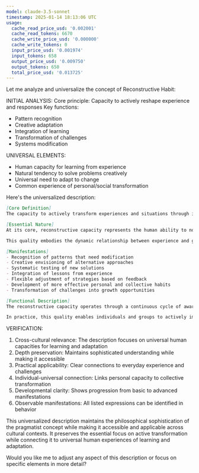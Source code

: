 ```yaml
---
model: claude-3.5-sonnet
timestamp: 2025-01-14 18:13:06 UTC
usage:
  cache_read_price_usd: '0.002001'
  cache_read_tokens: 6670
  cache_write_price_usd: '0.000000'
  cache_write_tokens: 0
  input_price_usd: '0.001974'
  input_tokens: 658
  output_price_usd: '0.009750'
  output_tokens: 650
  total_price_usd: '0.013725'
---
```


Let me analyze and universalize the concept of Reconstructive Habit:

INITIAL ANALYSIS:
Core principle: Capacity to actively reshape experience and responses
Key functions: 
- Pattern recognition
- Creative adaptation
- Integration of learning
- Transformation of challenges
- Systems modification

UNIVERSAL ELEMENTS:
- Human capacity for learning from experience
- Natural tendency to solve problems creatively
- Universal need to adapt to change
- Common experience of personal/social transformation

Here's the universalized description:

```markdown
[Core Definition]
The capacity to actively transform experiences and situations through intelligent adaptation, combining creative problem-solving with systematic learning. This fundamental human ability enables continuous improvement of both personal patterns and shared practices through conscious reconstruction of habits and approaches.

[Essential Nature]
At its core, reconstructive capacity represents the human ability to not merely respond to circumstances but to actively reshape them through intelligent intervention. It operates at the intersection of awareness, creativity, and practical action, enabling individuals and groups to recognize patterns, envision improvements, and implement effective changes.

This quality embodies the dynamic relationship between experience and growth, where each challenge becomes an opportunity for developing more effective responses. It manifests as both a cognitive skill and a practical disposition, combining pattern recognition with creative adaptation.

[Manifestations]
- Recognition of patterns that need modification
- Creative envisioning of alternative approaches
- Systematic testing of new solutions
- Integration of lessons from experience
- Flexible adjustment of strategies based on feedback
- Development of more effective personal and collective habits
- Transformation of challenges into growth opportunities

[Functional Description]
The reconstructive capacity operates through a continuous cycle of awareness, analysis, and action. It begins with recognition of current patterns and their effects, moves through creative exploration of alternatives, and culminates in deliberate implementation of improved approaches. This process involves both cognitive understanding and practical experimentation, supported by careful attention to outcomes and willingness to adjust based on results.

In practice, this quality enables individuals and groups to actively improve their circumstances rather than merely adapting to them. It manifests in everything from personal habit modification to organizational change management, from social innovation to technological advancement. The capacity grows stronger through intentional exercise, developing from simple pattern recognition to sophisticated systems transformation.
```

VERIFICATION:
1. Cross-cultural relevance: The description focuses on universal human capacities for learning and adaptation
2. Depth preservation: Maintains sophisticated understanding while making it accessible
3. Practical applicability: Clear connections to everyday experience and challenges
4. Individual-universal connection: Links personal capacity to collective transformation
5. Developmental clarity: Shows progression from basic to advanced manifestations
6. Observable manifestations: All listed expressions can be identified in behavior

This universalized description maintains the philosophical sophistication of the pragmatist concept while making it accessible and applicable across cultural contexts. It preserves the essential focus on active transformation while connecting it to universal human experiences of learning and adaptation.

Would you like me to adjust any aspect of this description or focus on specific elements in more detail?